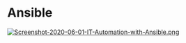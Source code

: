 # Ansible

[![Screenshot-2020-06-01-IT-Automation-with-Ansible.png](https://i.postimg.cc/05mq9Qj3/Screenshot-2020-06-01-IT-Automation-with-Ansible.png)](https://postimg.cc/SjyPrmW7)